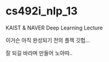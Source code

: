 # cs492i_nlp_13
KAIST &amp; NAVER Deep Learning Lecture

이거슨 아직 완성되기 전의 플젝 깃헙...

잘 되길 바라며 만들어 노아따..
